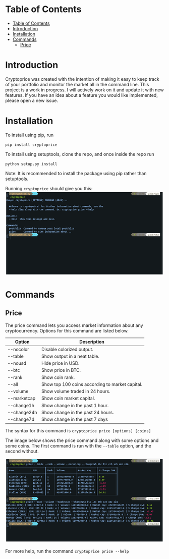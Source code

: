 # Table of Contents
- [Table of Contents](#table-of-contents)
- [Introduction](#introduction)
- [Installation](#installation)
- [Commands](#commands)
    - [Price](#price)

# Introduction

Cryptoprice was created with the intention of making it easy to keep track of your portfolio and monitor the market all in the command line. This project is a work in progress. I will actively work on it and update it with new features. If you have an idea about a feature you would like implemented, please open a new issue.

# Installation

To install using pip, run

```
pip install cryptoprice
```

To install using setuptools, clone the repo, and once inside the repo run
```
python setup.py install
```

Note: It is recommended to install the package using pip rather than setuptools.

Running ```cryptoprice``` should give you this:
![alt text](img/scrot1.png)

# Commands

## Price

The price command lets you access market information about any cryptocurrency.
Options for this command are listed below.

| Option      | Description                                     |
| ----------- | ----------------------------------------------- |
| --nocolor   | Disable colorized output.                       |
| --table     | Show output in a neat table.                    |
| --nousd     | Hide price in USD.                              |
| --btc       | Show price in BTC.                              |
| --rank      | Show coin rank.                                 |
| --all       | Show top 100 coins according to market capital. |
| --volume    | Show volume traded in 24 hours.                 |
| --marketcap | Show coin market capital.                       |
| --change1h  | Show change in the past 1 hour.                 |
| --change24h | Show change in the past 24 hours.               |
| --change7d  | Show change in the past 7 days                  |

The syntax for this command is ```cryptoprice price [options] [coins]```

The image below shows the price command along with some options and some coins. The first command is run with the ```--table``` option, and the second without.

![alt text](img/scrot2.png)

For more help, run the command
```cryptoprice price --help```